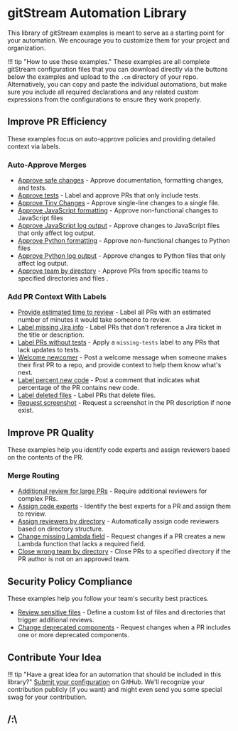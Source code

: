 # gitStream Automation Library

This library of gitStream examples is meant to serve as a starting point for your automation. We encourage you to customize them for your project and organization.

!!! tip "How to use these examples."
    These examples are all complete gitStream configuration files that you can download directly via the buttons below the examples and upload to the `.cm` directory of your repo. Alternatively, you can copy and paste the individual automations, but make sure you include all required declarations and any related custom expressions from the configurations to ensure they work properly.
 
## Improve PR Efficiency
These examples focus on auto-approve policies and providing detailed context via labels. 
### Auto-Approve Merges

* [Approve safe changes](approve-safe-changes/README.md) - Approve documentation, formatting changes, and tests.
* [Approve tests](approve-tests/README.md) - Label and approve PRs that only include tests.
* [Approve Tiny Changes](approve-tiny-changes/README.md) - Approve single-line changes to a single file.
* [Approve JavaScript formatting](approve-javascript-formatting-change/README.md) - Approve non-functional changes to JavaScript files 
* [Approve JavaScript log output](approve-javascript-log-output/README.md) - Approve changes to JavaScript files that only affect log output.
* [Approve Python formatting](approve-python-formatting-change/README.md) - Approve non-functional changes to Python files
* [Approve Python log output](approve-python-log-output/README.md) - Approve changes to Python files that only affect log output.
* [Approve team by directory](approve-team-by-directory/README.md) - Approve PRs from specific teams to specified directories and files .


### Add PR Context With Labels
* [Provide estimated time to review](provide-estimated-time-to-review/README.md) - Label all PRs with an estimated number of minutes it would take someone to review.
* [Label missing Jira info](label-missing-jira-info/README.md) - Label PRs that don't reference a Jira ticket in the title or description.
* [Label PRs without tests](label-prs-without-tests/README.md) - Apply a `missing-tests` label to any PRs that lack updates to tests.
* [Welcome newcomer](welcome-newcomer/README.md) - Post a welcome message when someone makes their first PR to a repo, and provide context to help them know what's next.
* [Label percent new code](percent-new-code/README.md) - Post a comment that indicates what percentage of the PR contains new code.
* [Label deleted files](label-deleted-files/README.md) - Label PRs that delete files.
* [Request screenshot](request-screenshot/README.md) - Request a screenshot in the PR description if none exist.


## Improve PR Quality
These examples help you identify code experts and assign reviewers based on the contents of the PR.
### Merge Routing

* [Additional review for large PRs](additional-review-for-large-pr/README.md) - Require additional reviewers for complex PRs.
* [Assign code experts](assign-code-experts/README.md) - Identify the best experts for a PR and assign them to review.
* [Assign reviewers by directory](assign-reviewers-by-directory/README.md) - Automatically assign code reviewers based on directory structure.
* [Change missing Lambda field](change-missing-lambda-field/README.md) - Request changes if a PR creates a new Lambda function that lacks a required field.
* [Close wrong team by directory](close-wrong-team-by-directory/README.md) - Close PRs to a specified directory if the PR author is not on an approved team.

## Security Policy Compliance
These examples help you follow your team's security best practices.

* [Review sensitive files](review-sensitive-files/README.md) - Define a custom list of files and directories that trigger additional reviews.
* [Change deprecated components](change-deprecated-components/README.md) - Request changes when a PR includes one or more deprecated components.


## Contribute Your Idea

!!! tip "Have a great idea for an automation that should be included in this library?"
    [Submit your configuration](https://github.com/linear-b/gitStream/issues/new?assignees=&labels=new-example&template=new_automation_example.md&title=New+Example%3A+) on GitHub. We'll recognize your contribution publicly (if you want) and might even send you some special swag for your contribution. 

<h2>/:\</h2>